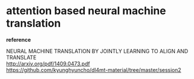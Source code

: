 # attention based neural machine translation

<b>reference</b>
<p>
NEURAL MACHINE TRANSLATION BY JOINTLY LEARNING TO ALIGN AND TRANSLATE
<br>
<a href='http://arxiv.org/pdf/1409.0473.pdf'>http://arxiv.org/pdf/1409.0473.pdf</a>
<br>
<a href='https://github.com/kyunghyuncho/dl4mt-material/tree/master/session2'>https://github.com/kyunghyuncho/dl4mt-material/tree/master/session2</a>
